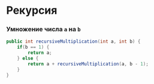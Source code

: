 # Рекурсия

### Умножение числа `a` на `b`

```java
public int recursiveMultiplication(int a, int b) {
    if(b == 1) {
        return a;
    } else {
        return a + recursiveMultiplication(a, b - 1);
    }
}

```

